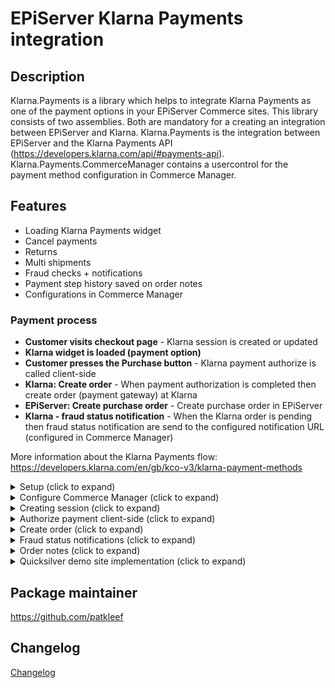 EPiServer Klarna Payments integration
=============

## Description
Klarna.Payments is a library which helps to integrate Klarna Payments as one of the payment options in your EPiServer Commerce sites.
This library consists of two assemblies. Both are mandatory for a creating an integration between EPiServer and Klarna. 
Klarna.Payments is the integration between EPiServer and the Klarna Payments API (https://developers.klarna.com/api/#payments-api).
Klarna.Payments.CommerceManager contains a usercontrol for the payment method configuration in Commerce Manager.

## Features
* Loading Klarna Payments widget
* Cancel payments
* Returns
* Multi shipments
* Fraud checks + notifications
* Payment step history saved on order notes
* Configurations in Commerce Manager

### Payment process
- **Customer visits checkout page** - Klarna session is created or updated 
- **Klarna widget is loaded (payment option)**  
- **Customer presses the Purchase button**  - Klarna payment authorize is called client-side 
- **Klarna: Create order** - When payment authorization is completed then create order (payment gateway) at Klarna
- **EPiServer: Create purchase order** - Create purchase order in EPiServer
- **Klarna - fraud status notification** - When the Klarna order is pending then fraud status notification are send to the configured notification URL (configured in Commerce Manager)

More information about the Klarna Payments flow: https://developers.klarna.com/en/gb/kco-v3/klarna-payment-methods

<details>
  <summary>Setup (click to expand)</summary>

Start by installing NuGet packages (use [NuGet](http://nuget.episerver.com/)):

    Install-Package Klarna.Payments.v3

For the Commerce Manager site run the following package:

    Install-Package Klarna.Payments.CommerceManager.v3
</details>
<details>
  <summary>Configure Commerce Manager (click to expand)</summary>

Login into Commerce Manager and open **Administration -> Order System -> Payments**. Then click **New** and in **Overview** tab fill:

- **Name(*)**
- **System Keyword(*)** - KlarnaPayments (the integration will not work when something else is entered in this field)
- **Language(*)** - allows a specific language to be specified for the payment gateway
- **Class Name(*)** - choose **Klarna.Payments.KlarnaPaymentGateway**
- **Payment Class(*)** - choose **Mediachase.Commerce.Orders.OtherPayment**
- **IsActive** - **Yes**
- **Supports Recurring** - **No** - Klarna Payments do not support recurring payments

(*) mandatory
- select shipping methods available for this payment

![Payment method settings](/docs/screenshots/payment-overview.PNG?raw=true "Payment method settings")

- navigate to parameters tab and fill out the Klarna configurations. Configurations are market specific so first select a market. (see screenshot below)

**Connection string**

Connection string configurations for the connection with the Klarna APi. See the Klarna documentation for the API endpoints: https://developers.klarna.com/api/#api-urls. Klarna API requires HTTPS.

**Widget settings**

Set the colors and border size for the Klarna widget. The Klarna logo should be placed by the developer somewhere on the checkout/payment page.

**Other settings**

After payment is completed the confirmation url must be called. This can be done with this method:
```csharp
var result = _klarnaPaymentsService.Complete(purchaseOrder);
if (result.IsRedirect)
{
    return Redirect(result.RedirectUrl);
}
```
Notification url is called by Klarna for fraud updates. See further in the documentation for an example implementation. The 'Send product and image URL' checkbox indicates if the product (in cart) page and image URL should be sent to Klarna. When the 'Use attachment' checkbox is checked the developer should send extra information to Klarna. See the Klarna documentation for more explanation: https://developers.klarna.com/en/se/kco-v2/checkout/use-cases.

The 'Pre-assesment' field indicates if customer information should be sent to Klarna prior to authorization. Klarna will review this information to verify if the customer can buy via Klarna. This option is only available in the U.S. market and will be ignored for all other markets. Below a code snippet for sending customer information. An implementation of the ISessionBuilder can be used for setting this information. The ISessionBuilder is explained later in this document.

```
sessionRequest.Customer = new Customer
{
    DateOfBirth = "1980-01-01",
    Gender = "Male",
    LastFourSsn = "1234"
};
```

![Payment method settings](/docs/screenshots/payment-parameters.PNG?raw=true "Payment method parameters")

**Note: If the parameters tab is empty (or gateway class is missing), make sure you have installed the commerce manager nuget (see above)**

- In the **Markets** tab select a market for which this payment will be available.
</details>

<details>
  <summary>Creating session (click to expand)</summary>

A session at Klarna should be created when the visitor is on the checkout page. The CreateOrUpdateSession method will create a new session when it does not exists or update the current one. This method also accepts an optional parameter of the type IDictionary<string, object>. This parameter can be used to pass extra information that can be used in the session builder.

```
await _klarnaPaymentsService.CreateOrUpdateSession(Cart);
```

It's possible to create an implementation of the ISessionBuilder. The Build method is called after all default values are set. This way the developer is able to override values or set missing values. The includePersonalInformation parameter indicates if personal information can be sent to Klarna. There are some restrictions for certain countries. For example, countries in the EU can only send personal information on the last step of the payment process. Below an example implementation of a DemoSessionBuilder.

```
public class DemoSessionBuilder : ISessionBuilder
{
        public Session Build(Session session, ICart cart, PaymentsConfiguration configuration, IDictionary<string, object> dic = null, bool includePersonalInformation = false)
    {
        if (includePersonalInformation && paymentsConfiguration.CustomerPreAssessment)
        {
            session.Customer = new Customer
            {
                DateOfBirth = "1980-01-01",
                Gender = "Male",
                LastFourSsn = "1234"
            };
        }
        session.MerchantReference2 = "12345";

        if (configuration.UseAttachments)
        {
            var converter = new IsoDateTimeConverter
            {
                DateTimeFormat = "yyyy'-'MM'-'dd'T'HH':'mm':'ss'Z'"
            };

            var customerAccountInfos = new List<Dictionary<string, object>>
            {
                new Dictionary<string, object>
                {
                    { "unique_account_identifier",  "Test Testperson" },
                    { "account_registration_date", DateTime.Now },
                    { "account_last_modified", DateTime.Now }
                }
            };

            var emd = new Dictionary<string, object>
            {
                { "customer_account_info", customerAccountInfos}
            };

            session.Attachment = new Attachment
            {
                ContentType = "application/vnd.klarna.internal.emd-v2+json",
                Body = JsonConvert.SerializeObject(emd, converter)
            };
        }
        return session;
    }
}
```

The following properties are set by default (read from current cart and payment method configurations):
- **PurchaseCountry**
- **MerchantUrl.Confirmation**
- **MerchantUrl.Notification**
- **Options**
- **OrderAmount**
- **PurchaseCurrency**
- **Locale**
- **OrderLines**
- **ShippingAddress**
- **BillingAddress**

Read more about the different parameters: https://developers.klarna.com/api/#payments-api-create-a-new-session.

When the 'Use attachment' checkbox is checked extra information can be send to Klarna. The code snippet above (DemoSessionBuilder) shows an example how you can implement this. Full documentation about this topic can be found here: https://developers.klarna.com/en/se/kco-v2/checkout/use-cases

</details>

<details>
  <summary>Authorize payment client-side (click to expand)</summary>

The last step just before creating an order is to do an [authorization call](https://developers.klarna.com/en/gb/kco-v3/klarna-payment-methods/3-authorize). In this call we will provide Klarna with any missing personal information (which might be missing due to legislation). Up until now no personal information might have been synced to Klarna, which makes risk assessment quite hard to accomplish. During the authorize call we provide Klarna with the required personal information (billing-/shipping address, customer info). Klarna will conduct a full risk assessment after which it will provide immediate feedback, which is described on the previously linked [docs](https://developers.klarna.com/en/gb/kco-v3/klarna-payment-methods/3-authorize).
As Quicksilver supports both authenticated and anonymous checkout, we have multiple ways to retrieve personal information for the current customer.

Ways to retrieve personal information (PI):
- Authenticated user
    - In this case we expect that (most of) the personal information exists server side. We do an api call to the provided KlarnaPaymentController (url: "/klarnaapi/personal") to retrieve personal information. Due to the way the Quicksilver checkout process is set up, we have to provide the currently selected billing address id; because it is not stored server side (yet). 
- Anonymous user
    - In this case we expect that no information exists server side. We retrieve personal information from form fields and use that to populate the object with personal information. 

If anything goes wrong it could be that the Klarna widget will display a pop-up, allowing the user to recover from any errors. In case of non-recoverable error(s); the widget should be hidden and we should inform the user to select a different payment method. The happy flow (no errors) would mean that we will retrieve an authorization token from Klarna and can continue with the checkout process.
Receiving an authorization token means that the risk assessment succeeded and we're able to complete the order. The authorization token is provided during the form post to Epi (purchase). This authorization token is important because it allows us to make sure no changes were made client side (as you can change the cart items in the authorization call as well).

Checkout flow:
- Server side - During checkout we use the CreateOrUpdateSession to update the session at Klarna (this does not contain any PI)
- Client side - When the user clicks on 'Place order' we use the Klarna javascript library to do an authorize call, providing the necessary PI.
    - If authorize succeeds we receive an authorization token, which we add to the checkout form and pass on to our server
    - If authorize fails, for example if there are no offers based on the user's personal info, we flip a boolean on the user's cart server side. That boolean will allow the CreateOrUpdateSession to send PI to Klarna in any subsequent call (IKlarnaPaymentsService - AllowedToSharePersonalInformation). 
- Server side - After authorize we take our cart and create another 'clean' session based on the information we have (which is our 'truth'), using this session and the authorization token we can create an order in Klarna.
    - If creating an order fails, the authorize request has been tampered with and the payment fails
    
 In your own implementation you can use Checkout.Klarna.js as a reference implementation. The existing Checkout.js has been modified slightly in order to 1. (re-)load the Klarna widget after updating the order summary and 2. do an authorization call to epi on 'jsCheckoutForm' submit.
</details>

<details>
  <summary>Create order (click to expand)</summary>

The KlarnaPaymentGateway will create an order at Klarna when the authorization (client-side) is done. The ISessionBuilder is called again to override the default values or set other extra values when necessary. When the Gateway returns true (indicating the payment is processed) a PurchaseOrder can be created. This should be done by the developer, the QuickSilver demo site contains an example implementation. 
</details>

<details>
  <summary>Fraud status notifications (click to expand)</summary>
  
In Commerce Manager the notification URL can be configured. Klarna will call this URL for notifications for an orders that needs an additional review (fraud reasons). The IKlarnaPaymentsService includes a method for handling fraud notifications. Below an example implementation.

```
[Route("fraud/")]
[AcceptVerbs("Post")]
[HttpPost]
public IHttpActionResult FraudNotification()
{
    var requestParams = Request.Content.ReadAsStringAsync().Result;

    _log.Error("KlarnaPaymentController.FraudNotification called: " + requestParams);

    if (!string.IsNullOrEmpty(requestParams))
    {
        var notification = JsonConvert.DeserializeObject<NotificationModel>(requestParams);

        _klarnaPaymentsService.FraudUpdate(notification);
    }
    return Ok();
}

When a payment needs an additional review, the payment in EPiServer is set to the status PENDING and the order to ONHOLD. When the fraud status callback URL is called and the payment is accepted the payment status will be set to PROCESSED and the order to ONHOLD. If the payment is rejected by Klarna the payment status is set to FAILED.
```
</details>

<details>
  <summary>Order notes (click to expand)</summary>
  
The KlarnaPaymentGateway save notes about payment updates at the order.

![Order notes](/docs/screenshots/order-notes.PNG?raw=true "Order notes")
</details>

<details>
  <summary>Quicksilver demo site implementation (click to expand)</summary>
  
This repository includes the Quicksilver demo site (https://github.com/Geta/Klarna/tree/master/demo) which contains an example implementation of this package. The following steps are done for implementing this package.
- Load Klarna api.js on [Layout.cshtml](/demo/Sources/EPiServer.Reference.Commerce.Site/Views/Shared/_Layout.cshtml#L87)
- Implement [Checkout.Klarna.js](/demo/Sources/EPiServer.Reference.Commerce.Site/Scripts/js/Checkout.Klarna.js) 
- [Reload the Klarna widget](/demo/Sources/EPiServer.Reference.Commerce.Site/Scripts/js/Checkout.js#L167) each time something changed on the checkout page
- [Execute authorization](/demo/Sources/EPiServer.Reference.Commerce.Site/Scripts/js/Checkout.js#L14) at Klarna when Purchase button is clicked
- Implement [API controller](/demo/Sources/EPiServer.Reference.Commerce.Site/Features/Checkout/Controllers/KlarnaPaymentController.cs)
    - [Get personal information](/demo/Sources/EPiServer.Reference.Commerce.Site/Features/Checkout/Controllers/KlarnaPaymentController.cs#L39) for the authorization call. See the section 'Call authorize client-side' for more explanation.
    - Check [if the personal information can be shared](/demo/Sources/EPiServer.Reference.Commerce.Site/Features/Checkout/Controllers/KlarnaPaymentController.cs#L55). See the section 'Call authorize client-side' for more explanation.
    - Endpoint for [fraud notifications](/demo/Sources/EPiServer.Reference.Commerce.Site/Features/Checkout/Controllers/KlarnaPaymentController.cs#L69) pushed by Klarna. This URL can be configured in Commerce Manager, see the 'Configure Commerce Manager' section.
- Add [KlarnaPaymentsPaymentMethod.cshtml](/demo/Sources/EPiServer.Reference.Commerce.Site/Views/Shared/_KlarnaPaymentsPaymentMethod.cshtml) view
- Add [KlarnaPaymentMethodsConfirmation.cshtml](/demo/Sources/EPiServer.Reference.Commerce.Site/Views/Shared/_KlarnaPaymentsConfirmation.cshtml) view
- Create [KlarnaPaymentsPaymentMethod](/demo/Sources/EPiServer.Reference.Commerce.Site/Features/Payment/PaymentMethods/KlarnaPaymentsPaymentMethod.cs)
    - [Set the payment status to pending](/demo/Sources/EPiServer.Reference.Commerce.Site/Features/Payment/PaymentMethods/KlarnaPaymentsPaymentMethod.cs#L41) when the fraud status is pending     
- Create [KlarnaPaymentsViewModel](/demo/Sources/EPiServer.Reference.Commerce.Site/Features/Payment/ViewModels/KlarnaPaymentsViewModel.cs)
- [Return KlarnaViewModel](/demo/Sources/EPiServer.Reference.Commerce.Site/Features/Payment/ViewModels/PaymentMethodViewModelResolver.cs) in PaymentMethodViewModelResolver
- [Define Authorization token property](/demo/Sources/EPiServer.Reference.Commerce.Site/Features/Checkout/ViewModels/CheckoutViewModel.cs#L73) on view model, add hiddenfield on [Single-](/demo/Sources/EPiServer.Reference.Commerce.Site/Views/Checkout/SingleShipmentCheckout.cshtml#L87) and [MultiShipmentCheckout.cshtml](/demo/Sources/EPiServer.Reference.Commerce.Site/Views/Checkout/MultiShipmentCheckout.cshtml#L67)
- [Set authorization token](/demo/Sources/EPiServer.Reference.Commerce.Site/Features/Checkout/Services/CheckoutService.cs#L109) on payment object. This should be done before calling the payment gateway - cart.ProcessPayments(_paymentProcessor, _orderGroupCalculator);
- Call CreateOrUpdateSession method in the [Index](/demo/Sources/EPiServer.Reference.Commerce.Site/Features/Checkout/Controllers/CheckoutController.cs#L84), [Update](/demo/Sources/EPiServer.Reference.Commerce.Site/Features/Checkout/Controllers/CheckoutController.cs#L116) and [ChangeAddress](/demo/Sources/EPiServer.Reference.Commerce.Site/Features/Checkout/Controllers/CheckoutController.cs#L123) action of the CheckoutController
- Call the CompleteAndRedirect to [redirect](/demo/Sources/EPiServer.Reference.Commerce.Site/Features/Checkout/Controllers/CheckoutController.cs#L221) the visitor to the confirmation page after creating a PurchaseOrder

Note: if you're not using serialized carts you need to set the OrderNumberMethod property on the cart like below code snippet. This package contains an implementation of the IOrderNumberGenerator. During payment authorization (so before a purchase order is created) it's mandatory to send the order number to Klarna. The custom implementation in the package generates an order number and saves it on the cart. When the SaveAsPurchaseOrder method is called the implementation will return the generated order number from the cart. 

```
if (cart is Mediachase.Commerce.Orders.Cart) // old (not serialized) carts don't use the IOrderNumberGenerator
{
    var orderNumberGenerator = ServiceLocator.Current.GetInstance<IOrderNumberGenerator>();
    ((Mediachase.Commerce.Orders.Cart)cart).OrderNumberMethod = orderNumberGenerator.GenerateOrderNumber;
}
```
</details>

## Package maintainer
https://github.com/patkleef

## Changelog
[Changelog](CHANGELOG.md)
